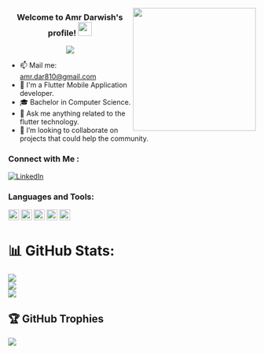 <img width="250" align="right" src="![image](https://github.com/wafaMohamed/wafaMohamed/assets/101423134/e136b979-c1da-4776-9dad-21362606a984)
">

<h3 align="center">
  Welcome to Amr Darwish's profile!
  <img src="https://media.giphy.com/media/hvRJCLFzcasrR4ia7z/giphy.gif" width="28">
</h3>

<!-- Typing SVG by DenverCoder1 - https://github.com/DenverCoder1/readme-typing-svg -->
<p align="center">
  <a href="https://github.com/DenverCoder1/readme-typing-svg"><img src="https://readme-typing-svg.herokuapp.com/?lines=Flutter%20developer;Always%20learning%20new%20things&font=Fira%20Code&center=true&width=440&height=45&color=0000FF&vCenter=true&size=22"></a>
</p> 

- 📫 Mail me: amr.dar810@gmail.com
- 📱 I'm a Flutter Mobile Application developer. 
- 🎓 Bachelor in Computer Science.
- 💬 Ask me anything related to the flutter technology.
- 👯 I’m looking to collaborate on projects that could help the community.


### Connect with Me :

[![LinkedIn](https://img.shields.io/badge/LinkedIn-%230077B5.svg?logo=linkedin&logoColor=white)](https://www.linkedin.com/in/amr-darwish-2004541aa)

### Languages and Tools:

<p align="left"><img src="https://www.vectorlogo.zone/logos/dartlang/dartlang-icon.svg" alt="dart" width="22" height="22"/> 
  <img src="https://www.vectorlogo.zone/logos/figma/figma-icon.svg" alt="figma" width="22" height="22"/> 
  <img src="https://www.vectorlogo.zone/logos/firebase/firebase-icon.svg" alt="firebase" width="22" height="22"/> 
 <img src="https://www.vectorlogo.zone/logos/flutterio/flutterio-icon.svg" alt="flutter" width="22" height="22"/> 
  <img src="https://www.vectorlogo.zone/logos/git-scm/git-scm-icon.svg" alt="git" width="22" height="22"/> 

# 📊 GitHub Stats:
![](https://github-readme-stats.vercel.app/api?username=wafamohamed&theme=default&hide_border=false&include_all_commits=true&count_private=true)<br/>
![](https://github-readme-streak-stats.herokuapp.com/?user=wafamohamed&theme=default&hide_border=false)<br/>
![](https://github-readme-stats.vercel.app/api/top-langs/?username=wafamohamed&theme=default&hide_border=false&include_all_commits=true&count_private=true&layout=compact)

## 🏆 GitHub Trophies
![](https://github-profile-trophy.vercel.app/?username=wafamohamed&theme=flat&no-frame=false&no-bg=true&margin-w=4)
